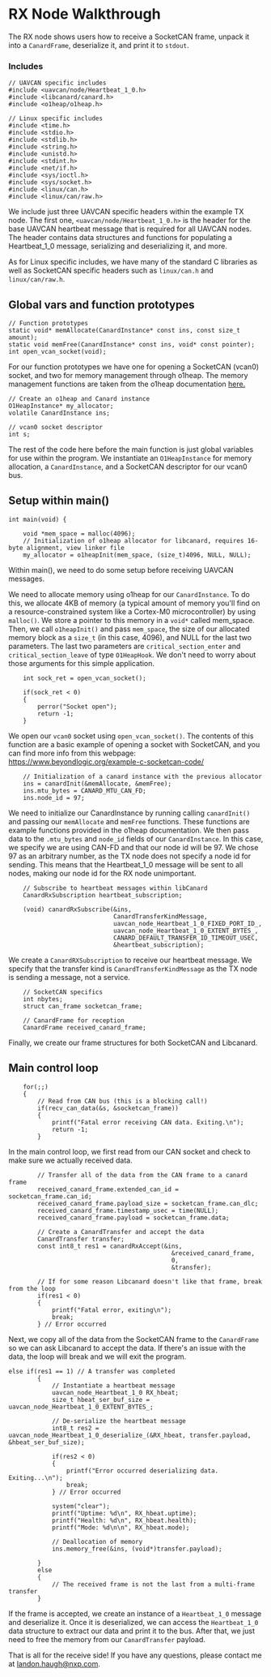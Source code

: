 # RX Node Walkthrough

The RX node shows users how to receive a SocketCAN frame, unpack it into a `CanardFrame`, deserialize it, and print it to `stdout`.

### Includes

```
// UAVCAN specific includes
#include <uavcan/node/Heartbeat_1_0.h>
#include <libcanard/canard.h>
#include <o1heap/o1heap.h>

// Linux specific includes
#include <time.h>
#include <stdio.h>
#include <stdlib.h>
#include <string.h>
#include <unistd.h>
#include <stdint.h>
#include <net/if.h>
#include <sys/ioctl.h>
#include <sys/socket.h>
#include <linux/can.h>
#include <linux/can/raw.h>
```
We include just three UAVCAN specific headers within the example TX node. The first one, `<uavcan/node/Heartbeat_1_0.h>` is the header for the base UAVCAN heartbeat message that is required for all UAVCAN nodes. The header contains data structures and functions for populating a Heartbeat_1_0 message, serializing and deserializing it, and more. 

As for Linux specific includes, we have many of the standard C libraries as well as SocketCAN specific headers such as `linux/can.h` and `linux/can/raw.h`.

## Global vars and function prototypes

```
// Function prototypes
static void* memAllocate(CanardInstance* const ins, const size_t amount);
static void memFree(CanardInstance* const ins, void* const pointer);
int open_vcan_socket(void);
```

For our function prototypes we have one for opening a SocketCAN (vcan0) socket, and two for memory management through o1heap. The memory management functions are taken from the o1heap documentation [here.](https://github.com/pavel-kirienko/o1heap)

```
// Create an o1heap and Canard instance
O1HeapInstance* my_allocator;
volatile CanardInstance ins;

// vcan0 socket descriptor
int s;
```

The rest of the code here before the main function is just global variables for use within the program. We instantiate an `O1HeapInstance` for memory allocation, a `CanardInstance`, and a SocketCAN descriptor for our vcan0 bus.

## Setup within main()

```
int main(void) {

	void *mem_space = malloc(4096);
	// Initialization of o1heap allocator for libcanard, requires 16-byte alignment, view linker file
	my_allocator = o1heapInit(mem_space, (size_t)4096, NULL, NULL);
```

Within main(), we need to do some setup before receiving UAVCAN messages.

We need to allocate memory using o1heap for our `CanardInstance`. To do this, we allocate 4KB of memory (a typical amount of memory you'll find on a resource-constrained system like a Cortex-M0 microcontroller) by using `malloc()`. We store a pointer to this memory in a `void*` called mem_space. Then, we call `o1heapInit()` and pass `mem_space`, the size of our allocated memory block as a `size_t` (in this case, 4096), and NULL for the last two parameters. The last two parameters are `critical_section_enter` and `critical_section_leave` of type `O1HeapHook`. We don't need to worry about those arguments for this simple application.

```
	int sock_ret = open_vcan_socket();

	if(sock_ret < 0)
	{
		perror("Socket open");
		return -1;
	}
```

We open our `vcan0` socket using `open_vcan_socket()`. The contents of this function are a basic example of opening a socket with SocketCAN, and you can find more info from this webpage: https://www.beyondlogic.org/example-c-socketcan-code/

```
	// Initialization of a canard instance with the previous allocator
	ins = canardInit(&memAllocate, &memFree);
	ins.mtu_bytes = CANARD_MTU_CAN_FD;
	ins.node_id = 97;
```

We need to initialize our CanardInstance by running calling `canardInit()` and passing our `memAllocate` and `memFree` functions. These functions are example functions provided in the o1heap documentation. We then pass data to the `.mtu_bytes` and `node_id` fields of our `CanardInstance`. In this case, we specify we are using CAN-FD and that our node id will be 97. We chose 97 as an arbitrary number, as the TX node does not specify a node id for sending. This means that the Heartbeat_1_0 message will be sent to all nodes, making our node id for the RX node unimportant.

```
	// Subscribe to heartbeat messages within libCanard
	CanardRxSubscription heartbeat_subscription;

	(void) canardRxSubscribe(&ins,
							 CanardTransferKindMessage,
							 uavcan_node_Heartbeat_1_0_FIXED_PORT_ID_,
							 uavcan_node_Heartbeat_1_0_EXTENT_BYTES_,
							 CANARD_DEFAULT_TRANSFER_ID_TIMEOUT_USEC,
							 &heartbeat_subscription);
```

We create a `CanardRXSubscription` to receive our heartbeat message. We specify that the transfer kind is `CanardTransferKindMessage` as the TX node is sending a message, not a service. 

```					 
	// SocketCAN specifics
    int nbytes;
    struct can_frame socketcan_frame;
    
    // CanardFrame for reception
    CanardFrame received_canard_frame;
```

Finally, we create our frame structures for both SocketCAN and Libcanard.


## Main control loop

```
	for(;;)
	{
	    // Read from CAN bus (this is a blocking call!)
		if(recv_can_data(&s, &socketcan_frame))
		{
			printf("Fatal error receiving CAN data. Exiting.\n");
			return -1;
		}
```

In the main control loop, we first read from our CAN socket and check to make sure we actually received data.

```
		// Transfer all of the data from the CAN frame to a canard frame
		received_canard_frame.extended_can_id = socketcan_frame.can_id;
		received_canard_frame.payload_size = socketcan_frame.can_dlc;
		received_canard_frame.timestamp_usec = time(NULL);
		received_canard_frame.payload = socketcan_frame.data;

		// Create a CanardTransfer and accept the data
		CanardTransfer transfer;
		const int8_t res1 = canardRxAccept(&ins,
											 &received_canard_frame,
											 0,
											 &transfer);

        // If for some reason Libcanard doesn't like that frame, break from the loop	
		if(res1 < 0)
		{
		    printf("Fatal error, exiting\n"); 
		    break; 
		} // Error occurred
```

Next, we copy all of the data from the SocketCAN frame to the `CanardFrame` so we can ask Libcanard to accept the data. If there's an issue with the data, the loop will break and we will exit the program.

```
else if(res1 == 1) // A transfer was completed
		{
			// Instantiate a heartbeat message
			uavcan_node_Heartbeat_1_0 RX_hbeat;
			size_t hbeat_ser_buf_size = uavcan_node_Heartbeat_1_0_EXTENT_BYTES_;

			// De-serialize the heartbeat message
			int8_t res2 = uavcan_node_Heartbeat_1_0_deserialize_(&RX_hbeat, transfer.payload, &hbeat_ser_buf_size);

			if(res2 < 0)
			{  
				printf("Error occurred deserializing data. Exiting...\n");
				break;
			} // Error occurred
			
            system("clear");
			printf("Uptime: %d\n", RX_hbeat.uptime);
			printf("Health: %d\n", RX_hbeat.health);
			printf("Mode: %d\n\n", RX_hbeat.mode);

			// Deallocation of memory
			ins.memory_free(&ins, (void*)transfer.payload);

		}
		else
		{
			// The received frame is not the last from a multi-frame transfer
		}
```

If the frame is accepted, we create an instance of a `Heartbeat_1_0` message and deserialize it. Once it is deserialized, we can access the `Heartbeat_1_0` data structure to extract our data and print it to the bus. After that, we just need to free the memory from our `CanardTransfer` payload. 

That is all for the receive side! If you have any questions, please contact me at landon.haugh@nxp.com.